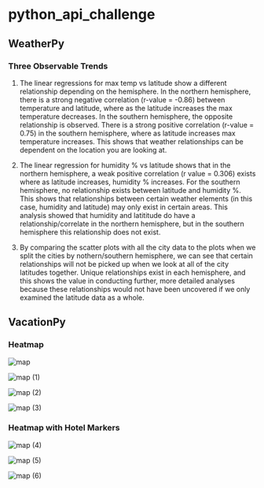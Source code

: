 # python_api_challenge

## WeatherPy

### Three Observable Trends

1) The linear regressions for max temp vs latitude show a different relationship depending on the hemisphere. In the northern hemisphere, there is a strong negative correlation (r-value = -0.86) between temperature and latitude, where as the latitude increases the max temperature decreases. In the southern hemisphere, the opposite relationship is observed. There is a strong positive correlation (r-value = 0.75) in the southern hemisphere, where as latitude increases max temperature increases. This shows that weather relationships can be dependent on the location you are looking at. 

2)  The linear regression for humidity % vs latitude shows that in the northern hemisphere, a weak positive correlation (r value = 0.306) exists where as latitude increases, humidity % increases. For the southern hemisphere, no relationship exists between latitude and humidity %. This shows that relationships between certain weather elements (in this case, humidity and latitude) may only exist in certain areas. This analysis showed that humidity and latititude do have a relationship/correlate in the northern hemisphere, but in the southern hemisphere this relationship does not exist. 

3)  By comparing the scatter plots with all the city data to the plots when we split the cities by nothern/southern hemisphere, we can see that certain relationships will not be picked up when we look at all of the city latitudes together. Unique relationships exist in each hemisphere, and this shows the value in conducting further, more detailed analyses because these relationships would not have been uncovered if we only examined the latitude data as a whole. 

## VacationPy

### Heatmap

![map](https://user-images.githubusercontent.com/69160361/97351395-4db71e80-1857-11eb-8d84-87ba07434172.png)

![map (1)](https://user-images.githubusercontent.com/69160361/97351437-5dcefe00-1857-11eb-8219-44bcff590f56.png)

![map (2)](https://user-images.githubusercontent.com/69160361/97351468-6aebed00-1857-11eb-8763-288793fa9032.png)

![map (3)](https://user-images.githubusercontent.com/69160361/97351496-77704580-1857-11eb-9593-33b77a1736be.png)


### Heatmap with Hotel Markers

![map (4)](https://user-images.githubusercontent.com/69160361/97351537-835c0780-1857-11eb-9969-5b282f079ba6.png)

![map (5)](https://user-images.githubusercontent.com/69160361/97351570-8e169c80-1857-11eb-9384-99c456867dbb.png)

![map (6)](https://user-images.githubusercontent.com/69160361/97351607-9969c800-1857-11eb-81c8-b2bf4d92e538.png)
